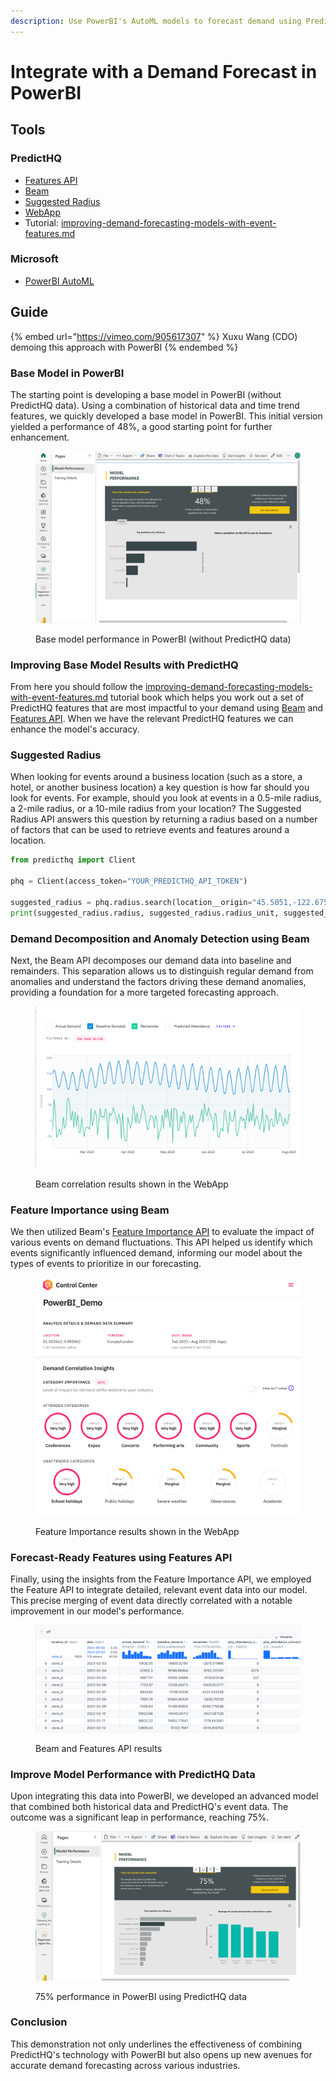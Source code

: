 ```yaml
---
description: Use PowerBI's AutoML models to forecast demand using PredictHQ technologies.
---
```


# Integrate with a Demand Forecast in PowerBI

## Tools

### PredictHQ

* [Features API](../../getting-started/guides/features-api-guides/)
* [Beam](../integration-guides/beam-data-science-guide.md)
* [Suggested Radius](https://app.gitbook.com/s/kEFs8urDbSJqBmXUI3Lv/suggested-radius)
* [WebApp](https://control.predicthq.com)
* Tutorial: [improving-demand-forecasting-models-with-event-features.md](../../getting-started/guides/tutorials/improving-demand-forecasting-models-with-event-features.md "mention")

### Microsoft

* [PowerBI AutoML](https://learn.microsoft.com/en-us/power-bi/transform-model/dataflows/dataflows-machine-learning-integration)

## Guide

{% embed url="https://vimeo.com/905617307" %}
Xuxu Wang (CDO) demoing this approach with PowerBI
{% endembed %}

### Base Model in PowerBI

The starting point is developing a base model in PowerBI (without PredictHQ data). Using a combination of historical data and time trend features, we quickly developed a base model in PowerBI. This initial version yielded a performance of 48%, a good starting point for further enhancement.

<figure><img src="../../.gitbook/assets/powerbi-screenshot.png" alt=""><figcaption><p>Base model performance in PowerBI (without PredictHQ data)</p></figcaption></figure>

### Improving Base Model Results with PredictHQ

From here you should follow the [improving-demand-forecasting-models-with-event-features.md](../../getting-started/guides/tutorials/improving-demand-forecasting-models-with-event-features.md "mention") tutorial book which helps you work out a set of PredictHQ features that are most impactful to your demand using [Beam](https://app.gitbook.com/s/kEFs8urDbSJqBmXUI3Lv/beam) and [Features API](https://app.gitbook.com/s/kEFs8urDbSJqBmXUI3Lv/features). When we have the relevant PredictHQ features we can enhance the model's accuracy.

### Suggested Radius

When looking for events around a business location (such as a store, a hotel, or another business location) a key question is how far should you look for events. For example, should you look at events in a 0.5-mile radius, a 2-mile radius, or a 10-mile radius from your location? The Suggested Radius API answers this question by returning a radius based on a number of factors that can be used to retrieve events and features around a location.

```python
from predicthq import Client

phq = Client(access_token="YOUR_PREDICTHQ_API_TOKEN")

suggested_radius = phq.radius.search(location__origin="45.5051,-122.6750")
print(suggested_radius.radius, suggested_radius.radius_unit, suggested_radius.location.to_dict())
```

### Demand Decomposition and Anomaly Detection using Beam

Next, the Beam API decomposes our demand data into baseline and remainders. This separation allows us to distinguish regular demand from anomalies and understand the factors driving these demand anomalies, providing a foundation for a more targeted forecasting approach.

<figure><img src="../../.gitbook/assets/beam-result-screenshot.png" alt=""><figcaption><p>Beam correlation results shown in the WebApp</p></figcaption></figure>

### Feature Importance using Beam

We then utilized Beam's [Feature Importance API](https://app.gitbook.com/s/kEFs8urDbSJqBmXUI3Lv/beam/analyses/get-feature-importance) to evaluate the impact of various events on demand fluctuations. This API helped us identify which events significantly influenced demand, informing our model about the types of events to prioritize in our forecasting.

<figure><img src="../../.gitbook/assets/feature-importance-result-screenshot.png" alt=""><figcaption><p>Feature Importance results shown in the WebApp</p></figcaption></figure>

### Forecast-Ready Features using Features API

Finally, using the insights from the Feature Importance API, we employed the Feature API to integrate detailed, relevant event data into our model. This precise merging of event data directly correlated with a notable improvement in our model's performance.

<figure><img src="../../.gitbook/assets/features-table-screenshot.png" alt=""><figcaption><p>Beam and Features API results</p></figcaption></figure>

### Improve Model Performance with PredictHQ Data

Upon integrating this data into PowerBI, we developed an advanced model that combined both historical data and PredictHQ's event data. The outcome was a significant leap in performance, reaching 75%.

<figure><img src="../../.gitbook/assets/powerbi-improved-perf-screenshot.png" alt=""><figcaption><p>75% performance in PowerBI using PredictHQ data</p></figcaption></figure>

### Conclusion

This demonstration not only underlines the effectiveness of combining PredictHQ's technology with PowerBI but also opens up new avenues for accurate demand forecasting across various industries.
